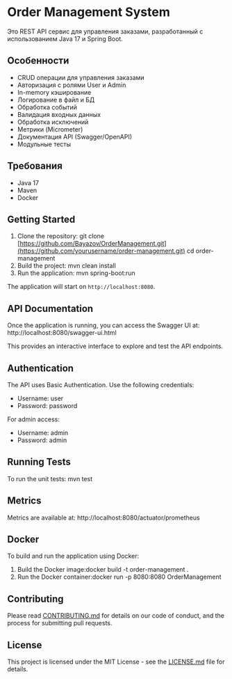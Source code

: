 # Order Management System

Это REST API сервис для управления заказами, разработанный с использованием Java 17 и Spring Boot.

## Особенности

- CRUD операции для управления заказами
- Авторизация с ролями User и Admin
- In-memory кэширование
- Логирование в файл и БД
- Обработка событий
- Валидация входных данных
- Обработка исключений
- Метрики (Micrometer)
- Документация API (Swagger/OpenAPI)
- Модульные тесты

## Требования

- Java 17
- Maven
- Docker 

## Getting Started

1. Clone the repository: git clone [https://github.com/Bayazov/OrderManagement.git](https://github.com/yourusername/order-management.git)
   cd order-management
2. Build the project: mvn clean install
3. Run the application: mvn spring-boot:run


The application will start on `http://localhost:8080`.

## API Documentation

Once the application is running, you can access the Swagger UI at:
http://localhost:8080/swagger-ui.html

This provides an interactive interface to explore and test the API endpoints.

## Authentication

The API uses Basic Authentication. Use the following credentials:

- Username: user
- Password: password

For admin access:

- Username: admin
- Password: admin

## Running Tests

To run the unit tests:
mvn test

## Metrics

Metrics are available at:
http://localhost:8080/actuator/prometheus


## Docker

To build and run the application using Docker:

1. Build the Docker image:docker build -t order-management .
2. Run the Docker container:docker run -p 8080:8080 OrderManagement

## Contributing

Please read [CONTRIBUTING.md](CONTRIBUTING.md) for details on our code of conduct, and the process for submitting pull requests.

## License

This project is licensed under the MIT License - see the [LICENSE.md](LICENSE.md) file for details.